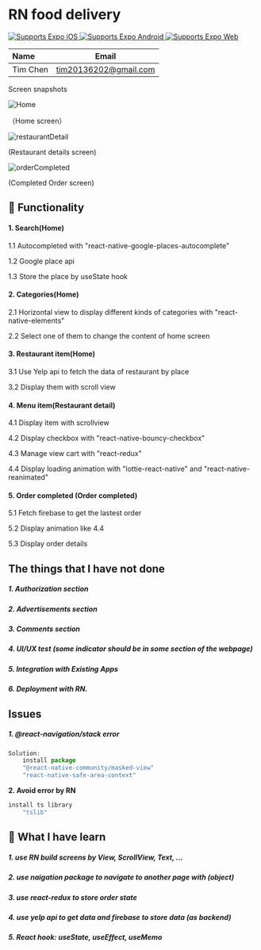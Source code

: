 # RN food delivery

<p>
  <!-- iOS -->
  <a href="https://itunes.apple.com/app/apple-store/id982107779">
    <img alt="Supports Expo iOS" longdesc="Supports Expo iOS" src="https://img.shields.io/badge/iOS-4630EB.svg?style=flat-square&logo=APPLE&labelColor=999999&logoColor=fff" />
  </a>
  <!-- Android -->
  <a href="https://play.google.com/store/apps/details?id=host.exp.exponent&referrer=blankexample">
    <img alt="Supports Expo Android" longdesc="Supports Expo Android" src="https://img.shields.io/badge/Android-4630EB.svg?style=flat-square&logo=ANDROID&labelColor=A4C639&logoColor=fff" />
  </a>
  <!-- Web -->
  <a href="https://docs.expo.dev/workflow/web/">
    <img alt="Supports Expo Web" longdesc="Supports Expo Web" src="https://img.shields.io/badge/web-4630EB.svg?style=flat-square&logo=GOOGLE-CHROME&labelColor=4285F4&logoColor=fff" />
  </a>
</p>

<!-- Tables -->

| Name     | Email                 |
| :------- | --------------------- |
| Tim Chen | tim20136202@gmail.com |

Screen snapshots

<img src=".\screenshot\Home.png" alt="Home" style="width: 400px, object-fit: contain;" />

（Home screen）

<img src=".\screenshot\restaurantDetail.png" alt="restaurantDetail" style="width: 400px, object-fit: contain;" />

(Restaurant details screen)

<img src=".\screenshot\orderCompleted.png" alt="orderCompleted" style="width: 400px, object-fit: contain;" />

(Completed Order screen)



## 🚀 Functionality

#### 1. Search(Home)

1.1 Autocompleted with "react-native-google-places-autocomplete"

1.2 Google place api

1.3 Store the place by useState hook

#### 2. Categories(Home)

2.1 Horizontal view to display different kinds of categories with "react-native-elements"

2.2 Select one of them to change the content of home screen

#### 3. Restaurant item(Home)

3.1 Use Yelp api to fetch the data of restaurant by place

3.2 Display them with scroll view

#### 4. Menu item(Restaurant detail)

4.1 Display item with scrollview

4.2 Display checkbox with "react-native-bouncy-checkbox"

4.3 Manage view cart with "react-redux"

4.4 Display loading animation with "lottie-react-native" and "react-native-reanimated"

#### 5. Order completed (Order completed)

5.1 Fetch firebase to get the lastest order

5.2 Display animation like 4.4

5.3 Display order details



## The things that I have not done

##### 1. Authorization section

##### 2. Advertisements section

##### 3. Comments section

##### 4. UI/UX test (some indicator should be in some section of the webpage)

##### 5. Integration with Existing Apps

##### 6. Deployment with RN.



## Issues

##### 1. @react-navigation/stack error

```javascript
Solution:
	install package
	"@react-native-community/masked-view"
	"react-native-safe-area-context"
```

**2. Avoid error by RN**

```javascript
install ts library
	"tslib"
```



## 📝 What I have learn

##### 1. use RN build screens by View, ScrollView, Text, ...

##### 2. use naigation package to navigate to another page with (object)

##### 3. use react-redux to store order state

##### 4. use yelp api to get data and firebase to store data (as backend)

##### 5. React hook:  useState, useEffect, useMemo

